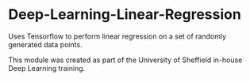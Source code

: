 # Deep-Learning-Linear-Regression
Uses Tensorflow to perform linear regression on a set of randomly generated data points.

This module was created as part of the University of Sheffield in-house Deep Learning training.
